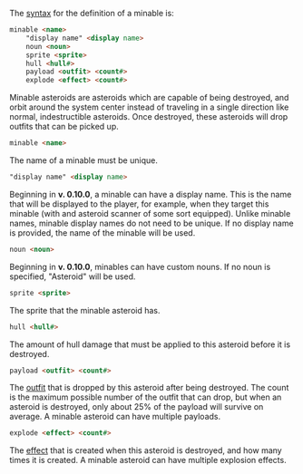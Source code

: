 The [syntax](DataFormat#grammar-specifications) for the definition of a minable is:

```html
minable <name>
	"display name" <display name>
	noun <noun>
	sprite <sprite>
	hull <hull#>
	payload <outfit> <count#>
	explode <effect> <count#>
```

Minable asteroids are asteroids which are capable of being destroyed, and orbit around the system center instead of traveling in a single direction like normal, indestructible asteroids. Once destroyed, these asteroids will drop outfits that can be picked up.

```html
minable <name>
```

The name of a minable must be unique.

```html
"display name" <display name>
```

Beginning in **v. 0.10.0**, a minable can have a display name. This is the name that will be displayed to the player, for example, when they target this minable (with and asteroid scanner of some sort equipped). Unlike minable names, minable display names do not need to be unique.
If no display name is provided, the name of the minable will be used.

```html
noun <noun>
```

Beginning in **v. 0.10.0**, minables can have custom nouns. If no noun is specified, "Asteroid" will be used.

```html
sprite <sprite>
```

The sprite that the minable asteroid has.

```html
hull <hull#>
```

The amount of hull damage that must be applied to this asteroid before it is destroyed.

```html
payload <outfit> <count#>
```

The [outfit](CreatingOutfits) that is dropped by this asteroid after being destroyed. The count is the maximum possible number of the outfit that can drop, but when an asteroid is destroyed, only about 25% of the payload will survive on average. A minable asteroid can have multiple payloads.

```html
explode <effect> <count#>
```

The [effect](CreatingEffects) that is created when this asteroid is destroyed, and how many times it is created. A minable asteroid can have multiple explosion effects.